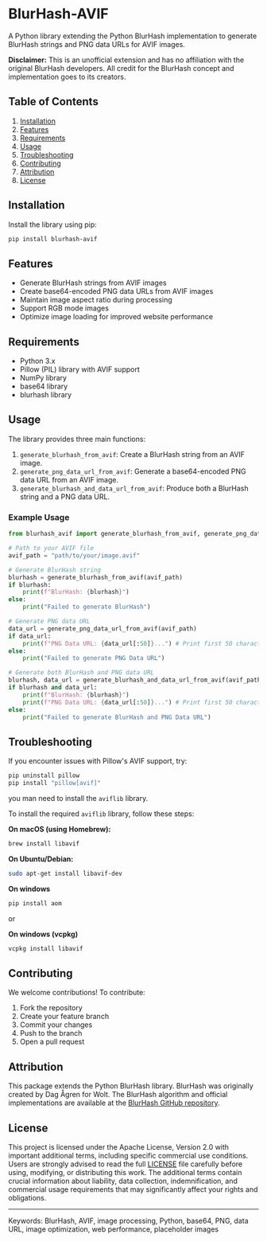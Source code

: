 
# BlurHash-AVIF

A Python library extending the Python BlurHash implementation to generate BlurHash strings and PNG data URLs for AVIF images.

**Disclaimer:** This is an unofficial extension and has no affiliation with the original BlurHash developers. All credit for the BlurHash concept and implementation goes to its creators.

## Table of Contents

1. [Installation](#installation)
2. [Features](#features)
3. [Requirements](#requirements)
4. [Usage](#usage)
5. [Troubleshooting](#troubleshooting)
6. [Contributing](#contributing)
7. [Attribution](#attribution)
8. [License](#license)

## Installation

Install the library using pip:

```bash
pip install blurhash-avif
```

## Features

- Generate BlurHash strings from AVIF images
- Create base64-encoded PNG data URLs from AVIF images
- Maintain image aspect ratio during processing
- Support RGB mode images
- Optimize image loading for improved website performance

## Requirements

- Python 3.x
- Pillow (PIL) library with AVIF support
- NumPy library
- base64 library
- blurhash library

## Usage

The library provides three main functions:

1. `generate_blurhash_from_avif`: Create a BlurHash string from an AVIF image.
2. `generate_png_data_url_from_avif`: Generate a base64-encoded PNG data URL from an AVIF image.
3. `generate_blurhash_and_data_url_from_avif`: Produce both a BlurHash string and a PNG data URL.

### Example Usage

```python
from blurhash_avif import generate_blurhash_from_avif, generate_png_data_url_from_avif, generate_blurhash_and_data_url_from_avif

# Path to your AVIF file
avif_path = "path/to/your/image.avif"

# Generate BlurHash string
blurhash = generate_blurhash_from_avif(avif_path)
if blurhash:
    print(f"BlurHash: {blurhash}")
else:
    print("Failed to generate BlurHash")

# Generate PNG data URL
data_url = generate_png_data_url_from_avif(avif_path)
if data_url:
    print(f"PNG Data URL: {data_url[:50]}...") # Print first 50 characters
else:
    print("Failed to generate PNG Data URL")

# Generate both BlurHash and PNG data URL
blurhash, data_url = generate_blurhash_and_data_url_from_avif(avif_path)
if blurhash and data_url:
    print(f"BlurHash: {blurhash}")
    print(f"PNG Data URL: {data_url[:50]}...") # Print first 50 characters
else:
    print("Failed to generate BlurHash and PNG Data URL")

```

## Troubleshooting

If you encounter issues with Pillow's AVIF support, try:

```bash
pip uninstall pillow
pip install "pillow[avif]"
```

you man need to install the `aviflib` library.

To install the required `aviflib` library, follow these steps:

**On macOS (using Homebrew):**

```bash
brew install libavif
```

**On Ubuntu/Debian:**

```bash
sudo apt-get install libavif-dev
```

**On windows**

```bash
pip install aom
```

or

**On windows (vcpkg)**

```bash
vcpkg install libavif
```

## Contributing

We welcome contributions! To contribute:

1. Fork the repository
2. Create your feature branch
3. Commit your changes
4. Push to the branch
5. Open a pull request

## Attribution

This package extends the Python BlurHash library. BlurHash was originally created by Dag Ågren for Wolt. The BlurHash algorithm and official implementations are available at the [BlurHash GitHub repository](https://github.com/woltapp/blurhash).

## License

This project is licensed under the Apache License, Version 2.0 with important additional terms, including specific commercial use conditions. Users are strongly advised to read the full [LICENSE](LICENSE) file carefully before using, modifying, or distributing this work. The additional terms contain crucial information about liability, data collection, indemnification, and commercial usage requirements that may significantly affect your rights and obligations.

---

Keywords: BlurHash, AVIF, image processing, Python, base64, PNG, data URL, image optimization, web performance, placeholder images
